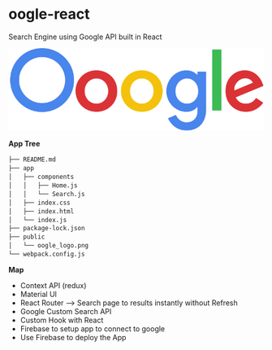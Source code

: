 # oogle-react
Search Engine using Google API built in React

![Oogle logo](https://github.com/moisestech/oogle-react/blob/master/public/oogle_logo.png)

**App Tree**
 ``` bash
├── README.md
├── app
│   ├── components
│   │   ├── Home.js
│   │   └── Search.js
│   ├── index.css
│   ├── index.html
│   └── index.js
├── package-lock.json
├── public
│   └── oogle_logo.png
└── webpack.config.js
```

**Map**
- Context API (redux)
- Material UI
- React Router —> Search page to results instantly without Refresh
- Google Custom Search API
- Custom Hook with React
- Firebase to setup app to connect to google
- Use Firebase to deploy the App


